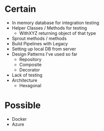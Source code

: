 # Certain

- In memory database for integration testing 
- Helper Classes / Methods for testing 
   - WithXYZ returning object of that type
- Sprout methods / methods
- Build Pipelines with Legacy
- Setting up local DB from server 
- Design Patterns I've used so far
  - Repository 
  - Composite 
  - Decorator
- Lack of testing 
- Architecture 
  - Hexagonal 


# Possible 

- Docker
- Azure 

